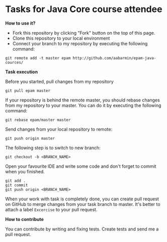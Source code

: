 Tasks for Java Core course attendee
=

**How to use it?**

- Fork this repository by clicking "Fork" button on the top of this page.
- Clone this repository to your local environment
- Connect your branch to my repository by executing the following command:
 
`git remote add -t master epam http://github.com/aabarmin/epam-java-cources/`

**Task execution**

Before you started, pull changes from my repository

`git pull epam master`

If your repository is behind the remote master, you should rebase changes from my repository to your master. 
You can do it by executing the following command:

`git rebase epam/master master`

Send changes from your local repository to remote:

`git push origin master`

The following step is to switch to new branch:

`git checkout -b <BRANCH_NAME>`

Open your favourite IDE and write some code and don't forget to commit when you finished.

```
git add .
git commit
git push origin <BRANCH_NAME>
```

When your work with task is completely done, you can create pull request on GitHub to merge changes from your
task branch to master. It's better to attach a label `Excercise` to your pull request. 

**How to contribute**

You can contribute by writing and fixing tests. Create tests and send me a pull request. 
